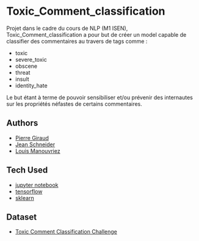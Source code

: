 # Toxic_Comment_classification

Projet dans le cadre du cours de NLP (M1 ISEN), Toxic_Comment_classification a pour but de créer un model capable de classifier des commentaires au travers de tags comme :

- toxic
- severe_toxic
- obscene
- threat
- insult
- identity_hate

Le but étant à terme de pouvoir sensibiliser et/ou prévenir des internautes sur les propriétés néfastes de certains commentaires.

## Authors

- [Pierre Giraud](https://github.com/Giraud-Pierre)
- [Jean Schneider](https://github.com/skuuuuuuu)
- [Louis Manouvriez](https://www.github.com/Spac3Drunk)

## Tech Used

- [jupyter notebook](https://jupyter.org/)
- [tensorflow](https://www.tensorflow.org/)
- [sklearn](https://scikit-learn.org/stable/)

## Dataset

- [Toxic Comment Classification Challenge](https://www.kaggle.com/c/jigsaw-toxic-comment-classification-challenge/data#)
